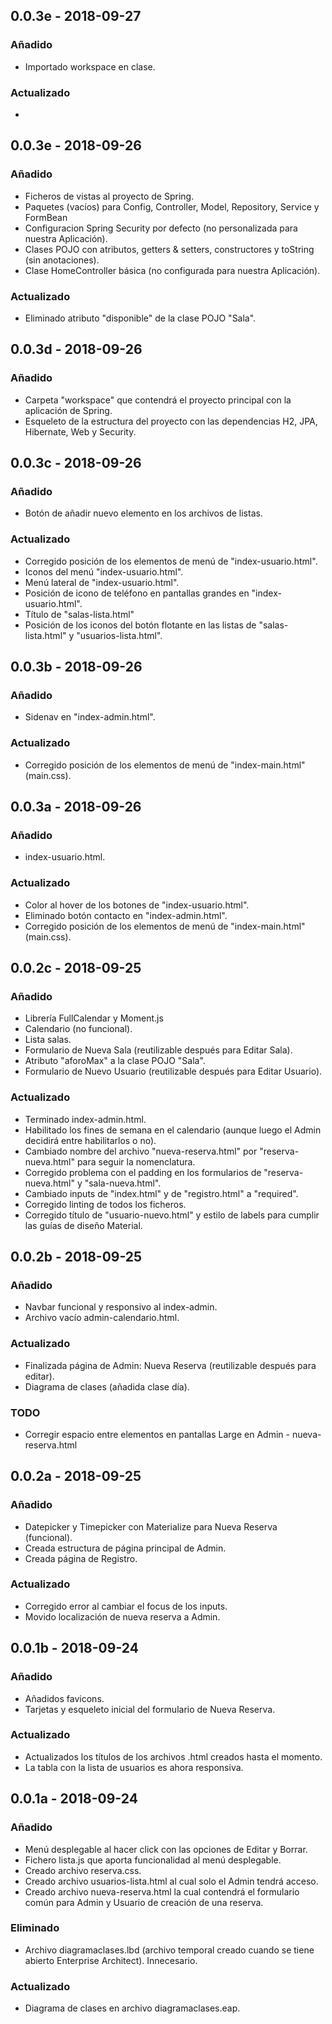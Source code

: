 ## 0.0.3e - 2018-09-27
### Añadido
- Importado workspace en clase.

### Actualizado
- 

## 0.0.3e - 2018-09-26
### Añadido
- Ficheros de vistas al proyecto de Spring.
- Paquetes (vacíos) para Config, Controller, Model, Repository, Service y FormBean
- Configuracion Spring Security por defecto (no personalizada para nuestra Aplicación).
- Clases POJO con atributos, getters & setters, constructores y toString (sin anotaciones).
- Clase HomeController básica (no configurada para nuestra Aplicación).

### Actualizado
- Eliminado atributo "disponible" de la clase POJO "Sala".

## 0.0.3d - 2018-09-26
### Añadido
- Carpeta "workspace" que contendrá el proyecto principal con la aplicación de Spring.
- Esqueleto de la estructura del proyecto con las dependencias H2, JPA, Hibernate, Web y Security.

## 0.0.3c - 2018-09-26
### Añadido
- Botón de añadir nuevo elemento en los archivos de listas.

### Actualizado
- Corregido posición de los elementos de menú de "index-usuario.html".
- Iconos del menú "index-usuario.html".
- Menú lateral de "index-usuario.html".
- Posición de icono de teléfono en pantallas grandes en "index-usuario.html".
- Título de "salas-lista.html"
- Posición de los iconos del botón flotante en las listas de "salas-lista.html" y "usuarios-lista.html".

## 0.0.3b - 2018-09-26
### Añadido
- Sidenav en "index-admin.html".

### Actualizado
- Corregido posición de los elementos de menú de "index-main.html" (main.css).

## 0.0.3a - 2018-09-26
### Añadido
- index-usuario.html.

### Actualizado
- Color al hover de los botones de "index-usuario.html".
- Eliminado botón contacto en "index-admin.html".
- Corregido posición de los elementos de menú de "index-main.html" (main.css).

## 0.0.2c - 2018-09-25
### Añadido
- Librería FullCalendar y Moment.js
- Calendario (no funcional).
- Lista salas.
- Formulario de Nueva Sala (reutilizable después para Editar Sala).
- Atributo "aforoMax" a la clase POJO "Sala".
- Formulario de Nuevo Usuario (reutilizable después para Editar Usuario).

### Actualizado
- Terminado index-admin.html.
- Habilitado los fines de semana en el calendario (aunque luego el Admin decidirá entre habilitarlos o no).
- Cambiado nombre del archivo "nueva-reserva.html" por "reserva-nueva.html" para seguir la nomenclatura.
- Corregido problema con el padding en los formularios de "reserva-nueva.html" y "sala-nueva.html".
- Cambiado inputs de "index.html" y de "registro.html" a "required".
- Corregido linting de todos los ficheros.
- Corregido título de "usuario-nuevo.html" y estilo de labels para cumplir las guías de diseño Material.


## 0.0.2b - 2018-09-25
### Añadido
- Navbar funcional y responsivo al index-admin.
- Archivo vacío admin-calendario.html.

### Actualizado
- Finalizada página de Admin: Nueva Reserva (reutilizable después para editar).
- Diagrama de clases (añadida clase día).

### TODO
- Corregir espacio entre elementos en pantallas Large en Admin - nueva-reserva.html

## 0.0.2a - 2018-09-25
### Añadido
- Datepicker y Timepicker con Materialize para Nueva Reserva (funcional).
- Creada estructura de página principal de Admin.
- Creada página de Registro.

### Actualizado
- Corregido error al cambiar el focus de los inputs.
- Movido localización de nueva reserva a Admin.

## 0.0.1b - 2018-09-24
### Añadido
- Añadidos favicons.
- Tarjetas y esqueleto inicial del formulario de Nueva Reserva.

### Actualizado
- Actualizados los títulos de los archivos .html creados hasta el momento.
- La tabla con la lista de usuarios es ahora responsiva.

## 0.0.1a - 2018-09-24
### Añadido
- Menú desplegable al hacer click con las opciones de Editar y Borrar.
- Fichero lista.js que aporta funcionalidad al menú desplegable.
- Creado archivo reserva.css.
- Creado archivo usuarios-lista.html al cual solo el Admin tendrá acceso.
- Creado archivo nueva-reserva.html la cual contendrá el formulario común para Admin y Usuario de creación de una reserva.

### Eliminado
- Archivo diagramaclases.lbd (archivo temporal creado cuando se tiene abierto Enterprise Architect). Innecesario.

### Actualizado
- Diagrama de clases en archivo diagramaclases.eap.